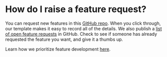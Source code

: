 # How do I raise a feature request?

You can request new features in this [GitHub repo](https://github.com/portainer/portainer/issues/new?assignees=&labels=&template=Feature_request.md&title=). When you click through, our template makes it easy to record all of the details. We also publish a [list of open feature requests](https://github.com/portainer/portainer/issues?q=is%3Aissue+is%3Aopen+label%3Abug%2Fconfirmed) in GitHub. Check to see if someone has already requested the feature you want, and give it a thumbs up.

Learn how we prioritize feature development [here](how-do-you-decide-which-bugs-and-features-to-work-on-first.md).

